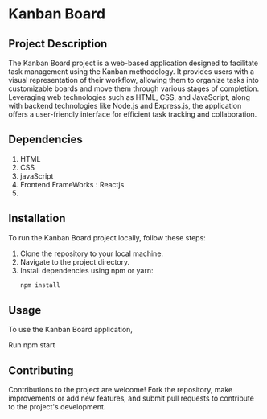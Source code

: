 # Kanban Board

## Project Description

The Kanban Board project is a web-based application designed to facilitate task management using the Kanban methodology. It provides users with a visual representation of their workflow, allowing them to organize tasks into customizable boards and move them through various stages of completion. Leveraging web technologies such as HTML, CSS, and JavaScript, along with backend technologies like Node.js and Express.js, the application offers a user-friendly interface for efficient task tracking and collaboration.

## Dependencies

1. HTML
2. CSS
3. javaScript
4. Frontend FrameWorks : Reactjs
5. 
## Installation

To run the Kanban Board project locally, follow these steps:
1. Clone the repository to your local machine.
2. Navigate to the project directory.
3. Install dependencies using npm or yarn:
   ```bash
   npm install

## Usage

To use the Kanban Board application,

Run npm start

## Contributing

Contributions to the project are welcome! Fork the repository, make improvements or add new features, and submit pull requests to contribute to the project's development.
